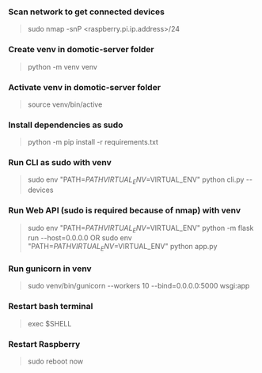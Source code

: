 ### Scan network to get connected devices
> sudo nmap -snP <raspberry.pi.ip.address>/24

### Create venv in domotic-server folder
> python -m venv venv

### Activate venv in domotic-server folder
> source venv/bin/active

### Install dependencies as sudo
> python -m pip install -r requirements.txt

### Run CLI as sudo with venv
> sudo env "PATH=$PATH VIRTUAL_ENV=$VIRTUAL_ENV" python cli.py --devices

### Run Web API (sudo is required because of nmap) with venv
> sudo env "PATH=$PATH VIRTUAL_ENV=$VIRTUAL_ENV" python -m flask run --host=0.0.0.0
OR
> sudo env "PATH=$PATH VIRTUAL_ENV=$VIRTUAL_ENV" python app.py

### Run gunicorn in venv
> sudo venv/bin/gunicorn --workers 10 --bind=0.0.0.0:5000 wsgi:app

### Restart bash terminal
> exec $SHELL

### Restart Raspberry
> sudo reboot now
